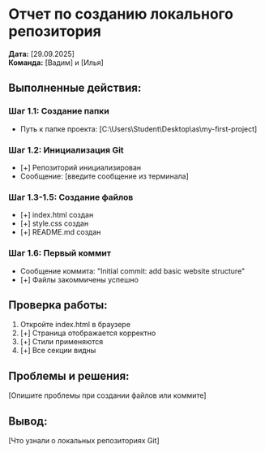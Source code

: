 # Отчет по созданию локального репозитория

**Дата:** [29.09.2025]  
**Команда:** [Вадим] и [Илья]

## Выполненные действия:

### Шаг 1.1: Создание папки
- Путь к папке проекта: [C:\Users\Student\Desktop\as\my-first-project]

### Шаг 1.2: Инициализация Git
- [+] Репозиторий инициализирован
- Сообщение: [введите сообщение из терминала]

### Шаг 1.3-1.5: Создание файлов
- [+] index.html создан
- [+] style.css создан  
- [+] README.md создан

### Шаг 1.6: Первый коммит
- Сообщение коммита: "Initial commit: add basic website structure"
- [+] Файлы закоммичены успешно

## Проверка работы:
1. Откройте index.html в браузере
2. [+] Страница отображается корректно
3. [+] Стили применяются
4. [+] Все секции видны

## Проблемы и решения:
[Опишите проблемы при создании файлов или коммите]

## Вывод:
[Что узнали о локальных репозиториях Git]
